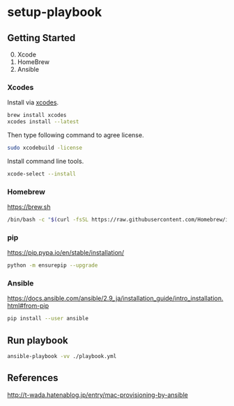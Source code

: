 # setup-playbook

## Getting Started

0. Xcode
1. HomeBrew
2. Ansible

### Xcodes

Install via [xcodes](https://github.com/XcodesOrg/xcodes).

```sh
brew install xcodes
xcodes install --latest
```

Then type following command to agree license.

```sh
sudo xcodebuild -license
```

Install command line tools.

```sh
xcode-select --install
```

### Homebrew

https://brew.sh

```sh
/bin/bash -c "$(curl -fsSL https://raw.githubusercontent.com/Homebrew/install/HEAD/install.sh)"
```

### pip

https://pip.pypa.io/en/stable/installation/

```sh
python -m ensurepip --upgrade
```

### Ansible

https://docs.ansible.com/ansible/2.9_ja/installation_guide/intro_installation.html#from-pip

```sh
pip install --user ansible
```

## Run playbook

```sh
ansible-playbook -vv ./playbook.yml
```

## References

http://t-wada.hatenablog.jp/entry/mac-provisioning-by-ansible
